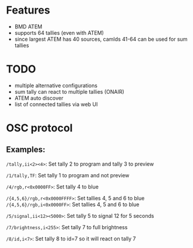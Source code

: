 # Features
- BMD ATEM
- supports 64 tallies (even with ATEM)
- since largest ATEM has 40 sources, camIds 41-64 can be used for sum tallies

# TODO
- multiple alternative configurations
- sum tally can react to multiple tallies (ONAIR)
- ATEM auto discover
- list of connected tallies via web UI

# OSC protocol

## Examples:

`/tally,ii<2><4>`: Set tally 2 to program and tally 3 to preview

`/1/tally,TF`: Set tally 1 to program and not preview

`/4/rgb,r<0x0000FF>`: Set tally 4 to blue

`/{4,5,6}/rgb,r<0x0000FFFF>`: Set tallies 4, 5 and 6 to blue
`/{4,5,6}/rgb,i<0x0000FF>`: Set tallies 4, 5 and 6 to blue

`/5/signal,ii<12><5000>`: Set tally 5 to signal 12 for 5 seconds

`/7/brightness,i<255>`: Set tally 7 to full brightness

`/8/id,i<7>`: Set tally 8 to id=7 so it will react on tally 7
